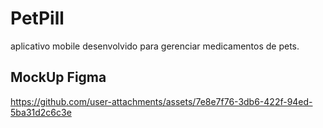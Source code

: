 # PetPill

aplicativo mobile desenvolvido para gerenciar medicamentos de pets.

## MockUp Figma

https://github.com/user-attachments/assets/7e8e7f76-3db6-422f-94ed-5ba31d2c6c3e

